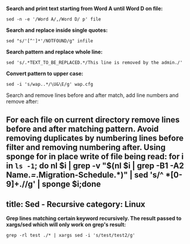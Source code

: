 **Search and print text starting from Word A until Word D on file:**
```
sed -n -e '/Word A/,/Word D/ p' file
```

**Search and replace inside single quotes:**
```
sed "s/'[^']*'/NOTFOUND/g" infile
```

**Search pattern and replace whole line:**
```
sed 's/.*TEXT_TO_BE_REPLACED.*/This line is removed by the admin./'
```

**Convert pattern to upper case:**
```
sed -i 's/wap..*/\U&\E/g' wap.cfg
```

Search and remove lines before and after match, add line numbers and remove after:

**For each file on current directory remove lines before and after matching pattern. Avoid removing duplicates by numbering lines before filter and removing numbering after. Using sponge for in place write of file being read:**
for i in `ls -1`; do nl $i | grep -v "$(nl $i | grep -B1 -A2 Name.*=*.Migration-Schedule.*)" | sed 's/^ *[0-9]\+.//g' | sponge $i;done
---
title: Sed - Recursive
category: Linux
---

**Grep lines matching certain keyword recursively. The result passed to xargs/sed which will only work on grep's result:**
```
grep -rl test ./* | xargs sed -i 's/test/test2/g'
```
